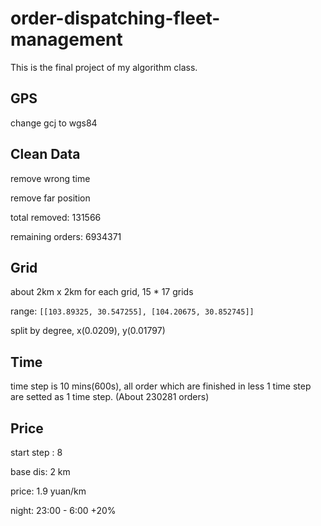 # order-dispatching-fleet-management

This is the final project of my algorithm class.

## GPS

change gcj to wgs84

## Clean Data

remove wrong time

remove far position

total removed: 131566

remaining orders: 6934371

## Grid

about 2km x 2km for each grid, 15 * 17 grids

range: `[[103.89325, 30.547255], [104.20675, 30.852745]]`

split by degree, x(0.0209), y(0.01797)

## Time

time step is 10 mins(600s), all order which are finished in less 1 time step are setted as 1 time step. (About 230281 orders)

## Price

start step : 8

base dis: 2 km

price: 1.9 yuan/km

night: 23:00 - 6:00 +20%
